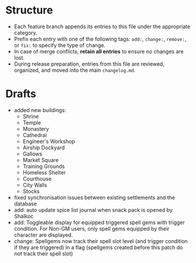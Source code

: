 # Structure
- Each feature branch appends its entries to this file under the appropriate category.
- Prefix each entry with one of the following tags: `add:`, `change:`, `remove:`, or `fix:` to specify the type of change.
- In case of merge conflicts, **retain all entries** to ensure no changes are lost.
- During release preparation, entries from this file are reviewed, organized, and moved into the main `changelog.md`.
# Drafts
- added new buildings:
    - Shrine
    - Temple
    - Monastery
    - Cathedral
    - Engineer's Workshop
    - Airship Dockyard
    - Gallows
    - Market Square
    - Training Grounds
    - Homeless Shelter
    - Courthouse
    - City Walls
    - Stocks
- fixed synchronisation issues between existing settlements and the database
- add: auto update spice list journal when snack pack is opened by Shalkoc
- add: Toggleable display for equipped triggered spell gems with trigger condition. For Non-GM users, only spell gems equipped by their character are displayed. 
- change: Spellgems now track their spell slot level (and trigger condition if they are triggered) in a flag (spellgems created before this patch do not track their spell slot)